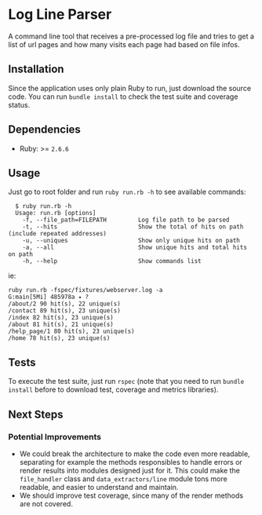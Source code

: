 # Log Line Parser
A command line tool that receives a pre-processed log file and tries to get a list of url pages and how many visits each page had based on file infos.

## Installation
Since the application uses only plain Ruby to run, just download the source code. 
You can run `bundle install` to check the test suite and coverage status.

## Dependencies
* Ruby: >= `2.6.6`

## Usage

Just go to root folder and run `ruby run.rb -h` to see available commands:

```
  $ ruby run.rb -h
  Usage: run.rb [options]
    -f, --file_path=FILEPATH         Log file path to be parsed
    -t, --hits                       Show the total of hits on path (include repeated addresses)
    -u, --uniques                    Show only unique hits on path
    -a, --all                        Show unique hits and total hits on path
    -h, --help                       Show commands list
```

ie:
```
ruby run.rb -fspec/fixtures/webserver.log -a                                                                                                                                                          G:main[5Mi] 485978a ⭑ ?
/about/2 90 hit(s), 22 unique(s)
/contact 89 hit(s), 23 unique(s)
/index 82 hit(s), 23 unique(s)
/about 81 hit(s), 21 unique(s)
/help_page/1 80 hit(s), 23 unique(s)
/home 78 hit(s), 23 unique(s)

```

## Tests
To execute the test suite, just run `rspec` (note that you need to run `bundle install` before to download test, coverage and metrics libraries).


## Next Steps
### Potential Improvements
* We could break the architecture to make the code even more readable, separating for example the methods responsibles to handle errors or render results
into modules designed just for it. This could make the `file_handler` class and `data_extractors/line` module tons more readable, and easier to understand and maintain.
* We should improve test coverage, since many of the render methods are not covered.


